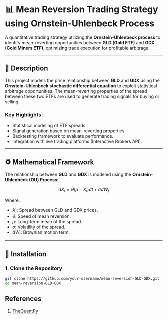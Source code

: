 # 📊 **Mean Reversion Trading Strategy using Ornstein-Uhlenbeck Process**  

A quantitative trading strategy utilizing the **Ornstein-Uhlenbeck process** to identify mean-reverting opportunities between **GLD (Gold ETF)** and **GDX (Gold Miners ETF)**, optimizing trade execution for profitable arbitrage.

---

## 📝 **Description**

This project models the price relationship between **GLD** and **GDX** using the **Ornstein-Uhlenbeck stochastic differential equation** to exploit statistical arbitrage opportunities. The mean-reverting properties of the spread between these two ETFs are used to generate trading signals for buying or selling.

### **Key Highlights:**
- Statistical modeling of ETF spreads.
- Signal generation based on mean-reverting properties.
- Backtesting framework to evaluate performance.
- Integration with live trading platforms (Interactive Brokers API).

---

## ⚙️ **Mathematical Framework**

The relationship between **GLD** and **GDX** is modeled using the **Ornstein-Uhlenbeck (OU) Process**:

$$
dX_t = \theta (\mu - X_t) dt + \sigma dW_t
$$

Where:
- $X_t$: Spread between GLD and GDX prices.
- $\theta$: Speed of mean reversion.
- $\mu$: Long-term mean of the spread.
- $\sigma$: Volatility of the spread.
- $dW_t$: Brownian motion term.

---

## 🚀 **Installation**

### **1. Clone the Repository**
```bash
git clone https://github.com/your-username/mean-reversion-GLD-GDX.git
cd mean-reversion-GLD-GDX
```

## References

1. [TheQuantPy](https://github.com/TheQuantPy/youtube-tutorials)
